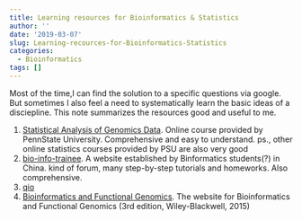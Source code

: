```yaml
---
title: Learning resources for Bioinformatics & Statistics
author: ''
date: '2019-03-07'
slug: Learning-recources-for-Bioinformatics-Statistics
categories:
  - Bioinformatics
tags: []
---
```

Most of the time,I can find the solution to a specific questions via google. But sometimes I also feel a need to systematically learn the basic ideas of a disciepline. This note summarizes the resources good and useful to me.

1. [Statistical Analysis of Genomics Data](https://newonlinecourses.science.psu.edu/stat555/). Online course provided by PennState University. Comprehensive and easy to understand. ps., other online statistics courses provided by PSU are also very good
2. [bio-info-trainee](http://www.bio-info-trainee.com/). A website established by Binformatics students(?) in China. kind of forum, many step-by-step tutorials and homeworks. Also comprehensive.
3. [qio](https://qiubio.com/)
4. [Bioinformatics and Functional Genomics](http://www.bioinfbook.org/). The website for Bioinformatics and Functional Genomics (3rd edition, Wiley-Blackwell, 2015)



